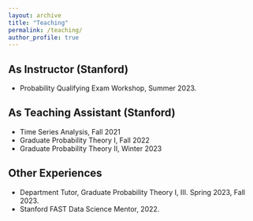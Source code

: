 ```yaml
---
layout: archive
title: "Teaching"
permalink: /teaching/
author_profile: true
---
```


## As Instructor (Stanford)

- Probability Qualifying Exam Workshop, Summer 2023.


## As Teaching Assistant (Stanford)

- Time Series Analysis, Fall 2021
- Graduate Probability Theory I, Fall 2022
- Graduate Probability Theory II, Winter 2023


## Other Experiences

- Department Tutor, Graduate Probability Theory I, III. Spring 2023, Fall 2023.
- Stanford FAST Data Science Mentor, 2022.

<!---
{% include base_path %}

{% for post in site.teaching reversed %}
  {% include archive-single.html %}
{% endfor %}
-->
